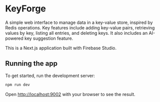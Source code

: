 # KeyForge

A simple web interface to manage data in a key-value store, inspired by Redis operations. Key features include adding key-value pairs, retrieving values by key, listing all entries, and deleting keys. It also includes an AI-powered key suggestion feature.

This is a Next.js application built with Firebase Studio.

## Running the app

To get started, run the development server:

```bash
npm run dev
```

Open [http://localhost:9002](http://localhost:9002) with your browser to see the result.
